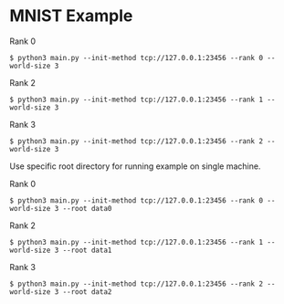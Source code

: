 # MNIST Example

Rank 0
```
$ python3 main.py --init-method tcp://127.0.0.1:23456 --rank 0 --world-size 3
```

Rank 2
```
$ python3 main.py --init-method tcp://127.0.0.1:23456 --rank 1 --world-size 3
```

Rank 3
```
$ python3 main.py --init-method tcp://127.0.0.1:23456 --rank 2 --world-size 3
```

Use specific root directory for running example on single machine.

Rank 0
```
$ python3 main.py --init-method tcp://127.0.0.1:23456 --rank 0 --world-size 3 --root data0
```

Rank 2
```
$ python3 main.py --init-method tcp://127.0.0.1:23456 --rank 1 --world-size 3 --root data1
```

Rank 3
```
$ python3 main.py --init-method tcp://127.0.0.1:23456 --rank 2 --world-size 3 --root data2
```
